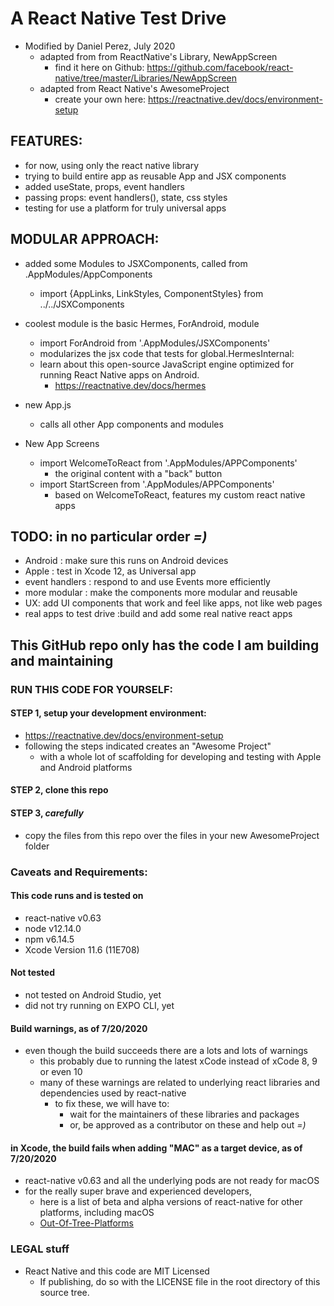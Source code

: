 # A React Native Test Drive
- Modified by Daniel Perez, July 2020
  - adapted from from ReactNative's Library, NewAppScreen
    - find it here on Github: https://github.com/facebook/react-native/tree/master/Libraries/NewAppScreen
  - adapted from React Native's AwesomeProject
    - create your own here:  https://reactnative.dev/docs/environment-setup

## FEATURES:
  - for now, using only the react native library
  - trying to build entire app as reusable App and JSX components
  - added useState, props, event handlers
  - passing props: event handlers(), state, css styles
  - testing for use a platform for truly universal apps

## MODULAR APPROACH:
  - added some Modules to JSXComponents, called from .AppModules/AppComponents
    - import {AppLinks, LinkStyles, ComponentStyles} from ../../JSXComponents

  - coolest module is the basic Hermes, ForAndroid, module
    - import ForAndroid from '.AppModules/JSXComponents'
    - modularizes the jsx code that tests for global.HermesInternal:
    - learn about this open-source JavaScript engine optimized for running React Native apps on Android.
      - https://reactnative.dev/docs/hermes


  - new App.js
    - calls all other App components and modules

  - New App Screens
    - import WelcomeToReact from '.AppModules/APPComponents'
      - the original content with a "back" button
    - import StartScreen from '.AppModules/APPComponents'
      - based on WelcomeToReact, features my custom react native apps

## TODO: in no particular order *=)*
  - Android : make sure this runs on Android devices
  - Apple : test in Xcode 12, as Universal app
  - event handlers : respond to and use Events more efficiently
  - more modular : make the components more modular and reusable
  - UX: add UI components that work and feel like apps, not like web pages
  - real apps to test drive :build and add some real native react apps

## This GitHub repo only has the code I am building and maintaining

### RUN THIS CODE FOR YOURSELF:

#### STEP 1, setup your development environment:
  - https://reactnative.dev/docs/environment-setup  
  - following the steps indicated creates an "Awesome Project"
    - with a whole lot of scaffolding for developing and testing with Apple and Android platforms

#### STEP 2, clone this repo

#### STEP 3, *carefully*
  - copy the files from this repo over the files in your new AwesomeProject folder

### Caveats and Requirements:

#### This code runs and is tested on
  - react-native v0.63
  - node v12.14.0
  - npm v6.14.5
  - Xcode Version 11.6 (11E708)

#### Not tested
  - not tested on Android Studio, yet
  - did not try running on EXPO CLI, yet

#### Build warnings, as of 7/20/2020
  - even though the build succeeds there are a lots and lots of warnings
    - this probably due to running the latest xCode instead of xCode 8, 9 or even 10
    - many of these warnings are related to underlying react libraries and dependencies used by react-native
      - to fix these, we will have to:
        - wait for the maintainers of these libraries and packages
        - or, be approved as a contributor on these and help out *=)*

#### in Xcode, the build fails when adding "MAC" as a target device, as of 7/20/2020
  - react-native v0.63 and all the underlying pods are not ready for macOS
  - for the really super brave and experienced developers,
    - here is a list of beta and alpha versions of react-native for other platforms, including macOS
    - <a href="https://reactnative.dev/docs/out-of-tree-platforms" target="_blank">Out-Of-Tree-Platforms</a>

### LEGAL stuff
  - React Native and this code are MIT Licensed
    - If publishing, do so with the LICENSE file in the root directory of this source tree.

